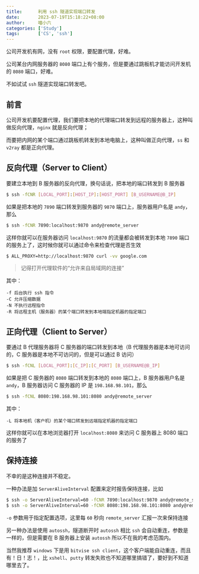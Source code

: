 ```yaml
---
title:      利用 ssh 隧道实现端口转发
date:       2023-07-19T15:18:22+08:00
author:     喵小六
categories: ['Study']
tags:       ['CS', 'ssh']
---
```


公司开发机有网，没有 `root` 权限，要配置代理，好难。

公司某台内网服务器的 `8080` 端口上有个服务，但是要通过跳板机才能访问开发机的 `8080` 端口，好难。

不如试试 `ssh` 隧道实现端口转发吧。

<!--more-->

## 前言

公司开发机要配置代理，我们要把本地的代理端口转发到远程的服务器上，这种叫做反向代理，`nginx` 就是反向代理；

而要把内网的某个端口通过跳板机转发到本地电脑上，这种叫做正向代理，`ss` 和 `v2ray` 都是正向代理。

## 反向代理（Server to Client）

要建立本地到 B 服务器的反向代理，换句话说，把本地的端口转发到 B 服务器

```bash
$ ssh -fCNR [LOCAL_PORT]:[HOST_IP]:[HOST_PORT] [B_USERNAME@B_IP]
```

如果是把本地的 `7890` 端口转发到服务器的 `9870` 端口上，服务器用户名是 `andy`，那么

```bash
$ ssh -fCNR 7890:localhost:9870 andy@remote_server
```

这样你就可以在服务器访问 `localhost:9870` 的流量都会被转发到本地 `7890` 端口的服务上了，这时候你就可以通过命令来检查代理是否生效

```bash
$ ALL_PROXY=http://localhost:9870 curl -vv google.com
```

> 记得打开代理软件的“允许来自局域网的连接”

其中：

```
-f 后台执行 ssh 指令
-C 允许压缩数据 
-N 不执行远程指令
-R 将远程主机（服务器）的某个端口转发到本地端指定机器的指定端口
```

## 正向代理（Client to Server）

要通过 B 代理服务器将 C 服务器的端口转发到本地（B 代理服务器是本地可访问的，C 服务器是本地不可访问的，但是可以通过 B 访问）

```bash
$ ssh -fCNL [LOCAL_PORT]:[C_IP]:[C_PORT] [B_USERNAME@B_IP]
```

如果是把 C 服务器的 `8080` 端口转发到本地的 `8080` 端口上，B 服务器用户名是 `andy`，B 服务器访问 C 服务器的 IP 是 `198.168.98.101`，那么

```bash
$ ssh -fCNL 8080:198.168.98.101:8080 andy@remote_server
```

其中：

```
-L 将本地机（客户机）的某个端口转发到远端指定机器的指定端口
```

这样你就可以在本地浏览器打开 `localhost:8080` 来访问 C 服务器上 8080 端口的服务了

## 保持连接

不幸的是这种连接并不稳定。

一种办法是加 `ServerAliveInterval` 配置来定时报告保持连接，比如

```bash
$ ssh -o ServerAliveInterval=60 -fCNR 7890:localhost:9870 andy@remote_server
$ ssh -o ServerAliveInterval=60 -fCNR 8080:198.168.98.101:8080 andy@remote_server
```

`-o` 参数用于指定配置选项，这里每 `60` 秒向 `remote_server` 汇报一次来保持连接

另一种办法是使用 `autossh`，隧道断开时 `autossh` 相比 `ssh` 会自动重连，参数是一样的，但是需要在 B 服务器上安装 `autossh` 所以不在我的考虑范围内。

当然我推荐 `windows` 下是用 `bitvise ssh client`，这个客户端能自动重连，而且有！日！志！，比 `xshell`、`putty` 转发失败也不知道哪里搞错了，要好到不知道哪里去了。

